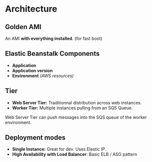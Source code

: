 # Architecture

## Golden AMI

An AMI **with everything installed**. (for fast boot)

## Elastic Beanstalk Components

- **Application**
- **Application version**
- **Environment** *(AWS resources)*

## Tier

- **Web Server Tier:** Traditionnal distribution across web instances.  
- **Worker Tier:** Multiple instances pulling from an SQS Queue.

Web Server Tier can push messages into the SQS queue of the worker environment.

## Deployment modes

- **Single Instance:** Great for dev. Uses Elastic IP.
- **High Availability with Load Balancer**: Basic ELB / ASG pattern


